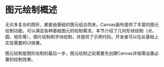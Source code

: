# 图元绘制概述

<!--Kit: ArkGraphics 2D-->
<!--Subsystem: Graphics-->
<!--Owner: @hangmengxin-->
<!--SE: @wangyanglan-->
<!--TSE: @nobuggers-->

无论多复杂的图形，都是由基础的图元组合而来。Canvas画布提供了丰富的图元绘制功能，可以满足各种基础图元的绘制需求。本节介绍了几何形状绘制（点、圆、矩形等），图片绘制和字块绘制，并提供了示例代码，开发者可以在此基础上实现需要的UI效果。


图元绘制是图形绘制的最后一步，图元绘制之前需要先创建Canvas并按需设置必要的绘制效果。
